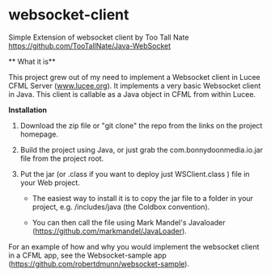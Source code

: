 # websocket-client
Simple Extension of websocket client by Too Tall Nate https://github.com/TooTallNate/Java-WebSocket

** What it is**

This project grew out of my need to implement a Websocket client in Lucee CFML Server (www.lucee.org). It implements a very basic Websocket client in Java.
This client is callable as a Java object in CFML from within Lucee. 

**Installation**

1. Download the zip file or "git clone" the repo from the links on the project homepage.

2. Build the project using Java, or just grab the com.bonnydoonmedia.io.jar file from the project root.

3. Put the jar (or .class if you want to deploy just WSClient.class ) file in your Web project. 

   - The easiest way to install it is to copy the jar file to a folder in your project, e.g. /includes/java (the Coldbox convention).
   
   - You can then call the file using Mark Mandel's Javaloader (https://github.com/markmandel/JavaLoader).
   
For an example of how and why you would implement the websocket client in a CFML app, see the Websocket-sample app (https://github.com/robertdmunn/websocket-sample).

